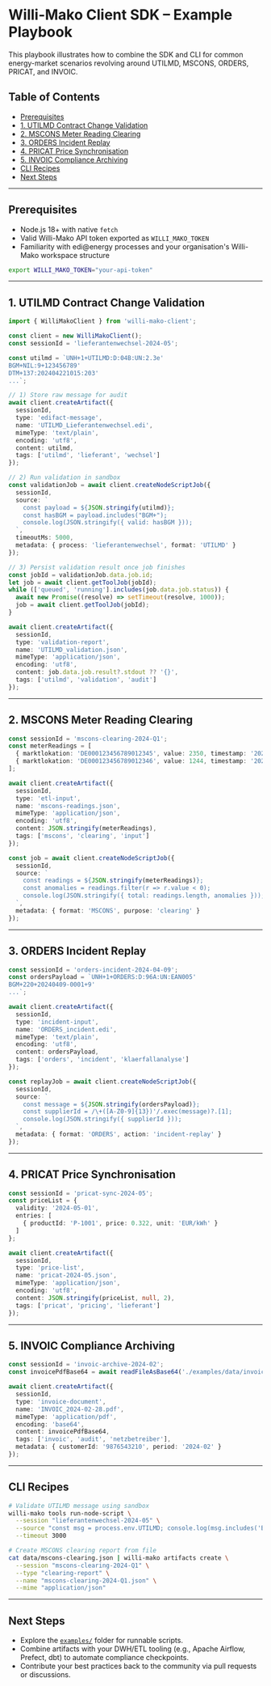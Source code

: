 # Willi-Mako Client SDK – Example Playbook

This playbook illustrates how to combine the SDK and CLI for common energy-market scenarios revolving around UTILMD, MSCONS, ORDERS, PRICAT, and INVOIC.

## Table of Contents

- [Prerequisites](#prerequisites)
- [1. UTILMD Contract Change Validation](#1-utilmd-contract-change-validation)
- [2. MSCONS Meter Reading Clearing](#2-mscons-meter-reading-clearing)
- [3. ORDERS Incident Replay](#3-orders-incident-replay)
- [4. PRICAT Price Synchronisation](#4-pricat-price-synchronisation)
- [5. INVOIC Compliance Archiving](#5-invoic-compliance-archiving)
- [CLI Recipes](#cli-recipes)
- [Next Steps](#next-steps)

---

## Prerequisites

- Node.js 18+ with native `fetch`
- Valid Willi-Mako API token exported as `WILLI_MAKO_TOKEN`
- Familiarity with edi@energy processes and your organisation's Willi-Mako workspace structure

```bash
export WILLI_MAKO_TOKEN="your-api-token"
```

---

## 1. UTILMD Contract Change Validation

```typescript
import { WilliMakoClient } from 'willi-mako-client';

const client = new WilliMakoClient();
const sessionId = 'lieferantenwechsel-2024-05';

const utilmd = `UNH+1+UTILMD:D:04B:UN:2.3e'
BGM+NIL:9+123456789'
DTM+137:202404221015:203'
...`;

// 1) Store raw message for audit
await client.createArtifact({
  sessionId,
  type: 'edifact-message',
  name: 'UTILMD_Lieferantenwechsel.edi',
  mimeType: 'text/plain',
  encoding: 'utf8',
  content: utilmd,
  tags: ['utilmd', 'lieferant', 'wechsel']
});

// 2) Run validation in sandbox
const validationJob = await client.createNodeScriptJob({
  sessionId,
  source: `
    const payload = ${JSON.stringify(utilmd)};
    const hasBGM = payload.includes("BGM+");
    console.log(JSON.stringify({ valid: hasBGM }));
  `,
  timeoutMs: 5000,
  metadata: { process: 'lieferantenwechsel', format: 'UTILMD' }
});

// 3) Persist validation result once job finishes
const jobId = validationJob.data.job.id;
let job = await client.getToolJob(jobId);
while (['queued', 'running'].includes(job.data.job.status)) {
  await new Promise((resolve) => setTimeout(resolve, 1000));
  job = await client.getToolJob(jobId);
}

await client.createArtifact({
  sessionId,
  type: 'validation-report',
  name: 'UTILMD_validation.json',
  mimeType: 'application/json',
  encoding: 'utf8',
  content: job.data.job.result?.stdout ?? '{}',
  tags: ['utilmd', 'validation', 'audit']
});
```

---

## 2. MSCONS Meter Reading Clearing

```typescript
const sessionId = 'mscons-clearing-2024-Q1';
const meterReadings = [
  { marktlokation: 'DE000123456789012345', value: 2350, timestamp: '2024-03-31T22:00:00Z' },
  { marktlokation: 'DE000123456789012346', value: 1244, timestamp: '2024-03-31T22:00:00Z' }
];

await client.createArtifact({
  sessionId,
  type: 'etl-input',
  name: 'mscons-readings.json',
  mimeType: 'application/json',
  encoding: 'utf8',
  content: JSON.stringify(meterReadings),
  tags: ['mscons', 'clearing', 'input']
});

const job = await client.createNodeScriptJob({
  sessionId,
  source: `
    const readings = ${JSON.stringify(meterReadings)};
    const anomalies = readings.filter(r => r.value < 0);
    console.log(JSON.stringify({ total: readings.length, anomalies }));
  `,
  metadata: { format: 'MSCONS', purpose: 'clearing' }
});
```

---

## 3. ORDERS Incident Replay

```typescript
const sessionId = 'orders-incident-2024-04-09';
const ordersPayload = `UNH+1+ORDERS:D:96A:UN:EAN005'
BGM+220+20240409-0001+9'
...`;

await client.createArtifact({
  sessionId,
  type: 'incident-input',
  name: 'ORDERS_incident.edi',
  mimeType: 'text/plain',
  encoding: 'utf8',
  content: ordersPayload,
  tags: ['orders', 'incident', 'klaerfallanalyse']
});

const replayJob = await client.createNodeScriptJob({
  sessionId,
  source: `
    const message = ${JSON.stringify(ordersPayload)};
    const supplierId = /\+([A-Z0-9]{13})'/.exec(message)?.[1];
    console.log(JSON.stringify({ supplierId }));
  `,
  metadata: { format: 'ORDERS', action: 'incident-replay' }
});
```

---

## 4. PRICAT Price Synchronisation

```typescript
const sessionId = 'pricat-sync-2024-05';
const priceList = {
  validity: '2024-05-01',
  entries: [
    { productId: 'P-1001', price: 0.322, unit: 'EUR/kWh' }
  ]
};

await client.createArtifact({
  sessionId,
  type: 'price-list',
  name: 'pricat-2024-05.json',
  mimeType: 'application/json',
  encoding: 'utf8',
  content: JSON.stringify(priceList, null, 2),
  tags: ['pricat', 'pricing', 'lieferant']
});
```

---

## 5. INVOIC Compliance Archiving

```typescript
const sessionId = 'invoic-archive-2024-02';
const invoicePdfBase64 = await readFileAsBase64('./examples/data/invoice.pdf');

await client.createArtifact({
  sessionId,
  type: 'invoice-document',
  name: 'INVOIC_2024-02-28.pdf',
  mimeType: 'application/pdf',
  encoding: 'base64',
  content: invoicePdfBase64,
  tags: ['invoic', 'audit', 'netzbetreiber'],
  metadata: { customerId: '9876543210', period: '2024-02' }
});
```

---

## CLI Recipes

```bash
# Validate UTILMD message using sandbox
willi-mako tools run-node-script \
  --session "lieferantenwechsel-2024-05" \
  --source "const msg = process.env.UTILMD; console.log(msg.includes('BGM+220'));" \
  --timeout 3000

# Create MSCONS clearing report from file
cat data/mscons-clearing.json | willi-mako artifacts create \
  --session "mscons-clearing-2024-Q1" \
  --type "clearing-report" \
  --name "mscons-clearing-2024-Q1.json" \
  --mime "application/json"
```

---

## Next Steps

- Explore the [`examples/`](../examples) folder for runnable scripts.
- Combine artifacts with your DWH/ETL tooling (e.g., Apache Airflow, Prefect, dbt) to automate compliance checkpoints.
- Contribute your best practices back to the community via pull requests or discussions.
